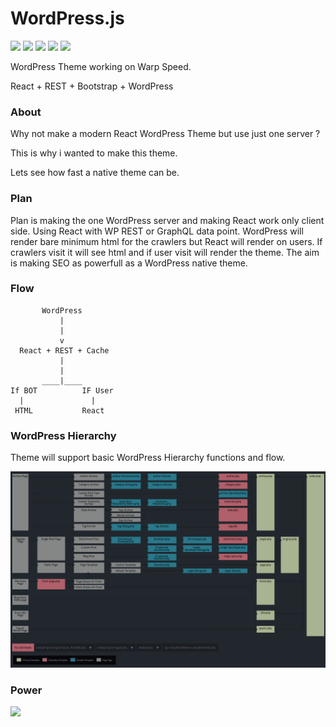 # WordPress.js


![](https://img.shields.io/badge/Status-Under_Development-orange.svg)
![](https://img.shields.io/badge/WordPress-blue.svg) 
![](https://img.shields.io/badge/JS-yellow.svg)
![](https://img.shields.io/badge/React-yellow.svg)
![](https://img.shields.io/badge/REST-pink.svg)


WordPress Theme working on Warp Speed.

React + REST + Bootstrap + WordPress


### About

Why not make a modern React WordPress Theme but use just one server ?

This is why i wanted to make this theme. 

Lets see how fast a native theme can be.


### Plan
Plan is making the one WordPress server and making React work only client side.
Using React with WP REST or GraphQL data point.
WordPress will render bare minimum html for the crawlers but React will render on users.
If crawlers visit it will see html and if user visit will render the theme. 
The aim is making SEO as powerfull as a WordPress native theme.


### Flow
```
       WordPress 
           |
           |
           v
  React + REST + Cache
           |
           |
       ____|____
If BOT          IF User
  |               |
 HTML           React 
```

### WordPress Hierarchy
Theme will support basic WordPress Hierarchy functions and flow.

![](https://raw.githubusercontent.com/sinanisler/sinanisler/master/WordPress-Hierarchy-v2.png)




### Power

![](https://user-images.githubusercontent.com/1686324/167460147-a738bf38-7451-4984-acb7-1bc893cce2c3.gif)



